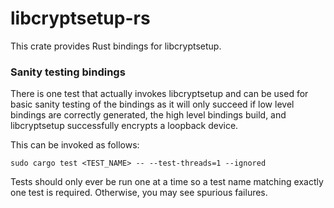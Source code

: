 # libcryptsetup-rs

This crate provides Rust bindings for libcryptsetup.

### Sanity testing bindings

There is one test that actually invokes libcryptsetup and can be used for basic sanity
testing of the bindings as it will only succeed if low level bindings are correctly generated,
the high level bindings build, and libcryptsetup successfully encrypts a loopback device.

This can be invoked as follows:

```
sudo cargo test <TEST_NAME> -- --test-threads=1 --ignored
```

Tests should only ever be run one at a time so a test name matching exactly
one test is required. Otherwise, you may see spurious failures.
